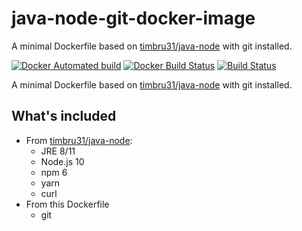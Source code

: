 # java-node-git-docker-image

A minimal Dockerfile based on [timbru31/java-node](https://www.github.com/timbru31/docker-java-node) with git installed.

[![Docker Automated build](https://img.shields.io/docker/automated/nfriend/java-node-git.svg)](https://hub.docker.com/r/nfriend/java-node-git/)
[![Docker Build Status](https://img.shields.io/docker/build/nfriend/java-node-git.svg)](https://hub.docker.com/r/nfriend/java-node-git/)
[![Build Status](https://gitlab.com/nfriend/lab-assistant/badges/master/pipeline.svg)](https://gitlab.com/nfriend/docker-java-node-git/pipelines/latest)

A minimal Dockerfile based on [timbru31/java-node](https://www.github.com/timbru31/docker-java-node) with git installed.

## What's included

- From [timbru31/java-node](https://www.github.com/timbru31/docker-java-node):
  - JRE 8/11
  - Node.js 10
  - npm 6
  - yarn
  - curl
- From this Dockerfile
  - git
